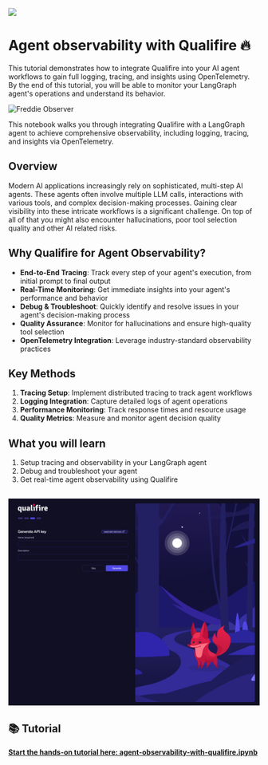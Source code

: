 ![](https://europe-west1-atp-views-tracker.cloudfunctions.net/working-analytics?notebook=tutorials--agent-observability-with-qualifire--readme)

# Agent observability with Qualifire 🔥

This tutorial demonstrates how to integrate Qualifire into your AI agent workflows to gain full logging, tracing, and insights using OpenTelemetry. By the end of this tutorial, you will be able to monitor your LangGraph agent's operations and understand its behavior.

<img src="./assets/freddie-observer.png" alt="Freddie Observer" width="200px">

This notebook walks you through integrating Qualifire with a LangGraph agent to achieve comprehensive observability, including logging, tracing, and insights via OpenTelemetry.

## Overview

Modern AI applications increasingly rely on sophisticated, multi-step AI agents. These agents often involve multiple LLM calls, interactions with various tools, and complex decision-making processes. Gaining clear visibility into these intricate workflows is a significant challenge. On top of all of that you might also encounter hallucinations, poor tool selection quality and other AI related risks.

## Why Qualifire for Agent Observability?

- **End-to-End Tracing**: Track every step of your agent's execution, from initial prompt to final output
- **Real-Time Monitoring**: Get immediate insights into your agent's performance and behavior
- **Debug & Troubleshoot**: Quickly identify and resolve issues in your agent's decision-making process
- **Quality Assurance**: Monitor for hallucinations and ensure high-quality tool selection
- **OpenTelemetry Integration**: Leverage industry-standard observability practices

## Key Methods

1. **Tracing Setup**: Implement distributed tracing to track agent workflows
2. **Logging Integration**: Capture detailed logs of agent operations
3. **Performance Monitoring**: Track response times and resource usage
4. **Quality Metrics**: Measure and monitor agent decision quality

## What you will learn

1. Setup tracing and observability in your LangGraph agent
2. Debug and troubleshoot your agent
3. Get real-time agent observability using Qualifire
##
![api-key-form](https://github.com/Tanujkumar24/openai-sql-agent-observability/blob/main/api-key-form.png)
## 📚 Tutorial

**[Start the hands-on tutorial here: agent-observability-with-qualifire.ipynb](https://github.com/Tanujkumar24/openai-sql-agent-observability/blob/main/agent-observability-with-qualifire.ipynb)**
